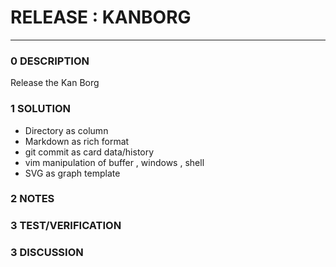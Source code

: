 # RELEASE : KANBORG
--------------------------------
### 0 DESCRIPTION
Release the Kan Borg

### 1 SOLUTION
- Directory as column
- Markdown as rich format
- git commit as card data/history
- vim manipulation of buffer , windows , shell
- SVG as graph template

### 2 NOTES


### 3 TEST/VERIFICATION


### 3 DISCUSSION


